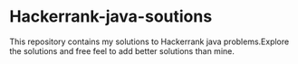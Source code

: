 # Hackerrank-java-soutions
This repository contains my solutions to Hackerrank java problems.Explore the solutions and free feel to add better solutions than mine.
